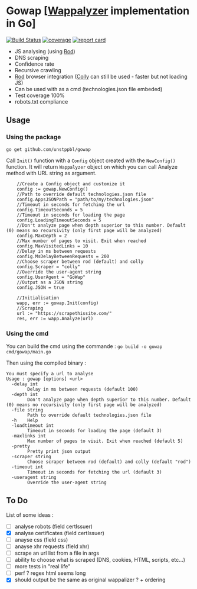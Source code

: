 # Gowap [[Wappalyzer](https://github.com/AliasIO/Wappalyzer) implementation in Go]

[![Build Status](https://github.com/unstppbl/gowap/workflows/Build%20and%20test/badge.svg)](https://github.com/unstppbl/gowap/actions?workflow=Build%20and%20test)
[![coverage](https://codecov.io/gh/unstppbl/gowap/branch/master/graph/badge.svg)](https://codecov.io/gh/unstppbl/gowap)
[![report card](https://goreportcard.com/badge/github.com/unstppbl/gowap)](https://goreportcard.com/report/github.com/unstppbl/gowap)

  - JS analysing (using [Rod](https://github.com/go-rod/rod))
  - DNS scraping
  - Confidence rate
  - Recursive crawling
  - [Rod](https://github.com/go-rod/rod) browser integration ([Colly](https://github.com/gocolly/colly) can still be used - faster but not loading JS)
  - Can be used with as a cmd (technologies.json file embeded)
  - Test coverage 100%
  - robots.txt compliance

## Usage
### Using the package
`go get github.com/unstppbl/gowap`

Call `Init()` function with a `Config` object created with the `NewConfig()` function. It will return `Wappalyzer` object on which you can call Analyze method with URL string as argument.

```golang
    //Create a Config object and customize it
	config := gowap.NewConfig()
    //Path to override default technologies.json file
	config.AppsJSONPath = "path/to/my/technologies.json"
    //Timeout in seconds for fetching the url
	config.TimeoutSeconds = 5
    //Timeout in seconds for loading the page
	config.LoadingTimeoutSeconds = 5
    //Don't analyze page when depth superior to this number. Default (0) means no recursivity (only first page will be analyzed)
	config.MaxDepth = 2
    //Max number of pages to visit. Exit when reached
	config.MaxVisitedLinks = 10
    //Delay in ms between requests
	config.MsDelayBetweenRequests = 200
    //Choose scraper between rod (default) and colly
	config.Scraper = "colly"
    //Override the user-agent string
	config.UserAgent = "GoWap"
    //Output as a JSON string
    config.JSON = true

    //Initialisation
	wapp, err := gowap.Init(config)
    //Scraping 
    url := "https://scrapethissite.com/"
	res, err := wapp.Analyze(url)

```
### Using the cmd
You can build the cmd using the commande :
`go build -o gowap cmd/gowap/main.go`

Then using the compiled binary :
```
You must specify a url to analyse
Usage : gowap [options] <url>
  -delay int
    	Delay in ms between requests (default 100)
  -depth int
    	Don't analyze page when depth superior to this number. Default (0) means no recursivity (only first page will be analyzed)
  -file string
    	Path to override default technologies.json file
  -h	Help
  -loadtimeout int
    	Timeout in seconds for loading the page (default 3)
  -maxlinks int
    	Max number of pages to visit. Exit when reached (default 5)
  -pretty
    	Pretty print json output
  -scraper string
    	Choose scraper between rod (default) and colly (default "rod")
  -timeout int
    	Timeout in seconds for fetching the url (default 3)
  -useragent string
    	Override the user-agent string
```

## To Do
List of some ideas  :
- [ ] analyse robots (field certIssuer)
- [X] analyse certificates (field certIssuer)
- [ ] anayse css (field css)
- [ ] anayse xhr requests (field xhr)
- [ ] scrape an url list from a file in args
- [ ] ability to choose what is scraped (DNS, cookies, HTML, scripts, etc...)
- [ ] more tests in "real life"
- [ ] perf ? regex html seems long
- [X] should output be the same as original wappalizer ? + ordering
